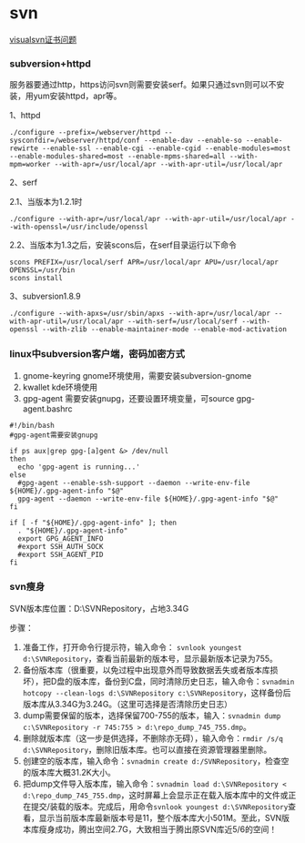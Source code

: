 # svn

[visualsvn证书问题](https://www.visualsvn.com/support/topic/00056/)

### subversion+httpd

服务器要通过http，https访问svn则需要安装serf。如果只通过svn则可以不安装，用yum安装httpd，apr等。

1、httpd

```
./configure --prefix=/webserver/httpd --sysconfdir=/webserver/httpd/conf --enable-dav --enable-so --enable-rewirte --enable-ssl --enable-cgi --enable-cgid --enable-modules=most --enable-modules-shared=most --enable-mpms-shared=all --with-mpm=worker --with-apr=/usr/local/apr --with-apr-util=/usr/local/apr
```

2、serf

2.1、当版本为1.2.1时

```
./configure --with-apr=/usr/local/apr --with-apr-util=/usr/local/apr --with-openssl=/usr/include/openssl
```

2.2、当版本为1.3之后，安装scons后，在serf目录运行以下命令

```
scons PREFIX=/usr/local/serf APR=/usr/local/apr APU=/usr/local/apr OPENSSL=/usr/bin
scons install
```

3、subversion1.8.9

```
./configure --with-apxs=/usr/sbin/apxs --with-apr=/usr/local/apr --with-apr-util=/usr/local/apr --with-serf=/usr/local/serf --with-openssl --with-zlib --enable-maintainer-mode --enable-mod-activation
```

### linux中subversion客户端，密码加密方式

1. gnome-keyring    gnome环境使用，需要安装subversion-gnome
2. kwallet        kde环境使用
3. gpg-agent        需要安装gnupg，还要设置环境变量，可source gpg-agent.bashrc

```
#!/bin/bash
#gpg-agent需要安装gnupg

if ps aux|grep gpg-[a]gent &> /dev/null
then
  echo 'gpg-agent is running...'
else
  #gpg-agent --enable-ssh-support --daemon --write-env-file ${HOME}/.gpg-agent-info "$@"
  gpg-agent --daemon --write-env-file ${HOME}/.gpg-agent-info "$@"
fi

if [ -f "${HOME}/.gpg-agent-info" ]; then
  . "${HOME}/.gpg-agent-info"
  export GPG_AGENT_INFO
  #export SSH_AUTH_SOCK
  #export SSH_AGENT_PID
fi
```

### svn瘦身

SVN版本库位置：D:\SVNRepository，占地3.34G

步骤：

1. 准备工作，打开命令行提示符，输入命令： `svnlook youngest d:\SVNRepository`，查看当前最新的版本号，显示最新版本记录为755。
2. 备份版本库（很重要，以免过程中出现意外而导致数据丢失或者版本库损坏），把D盘的版本库，备份到C盘，同时清除历史日志，输入命令：`svnadmin hotcopy --clean-logs d:\SVNRepository c:\SVNRepository`，这样备份后版本库从3.34G为3.24G。（这里可选择是否清除历史日志）
3. dump需要保留的版本，选择保留700-755的版本，输入：`svnadmin dump c:\SVNRepository -r 745:755 > d:\repo_dump_745_755.dmp`。
4. 删除就版本库（这一步是供选择，不删除亦无碍），输入命令：`rmdir /s/q d:\SVNRepository`，删除旧版本库。也可以直接在资源管理器里删除。
5. 创建空的版本库，输入命令：`svnadmin create d:/SVNRepository`，检查空的版本库大概31.2K大小。
6. 把dump文件导入版本库，输入命令：`svnadmin load d:\SVNRepository < d:\repo_dump_745_755.dmp`，这时屏幕上会显示正在载入版本库中的文件或正在提交/装载的版本。完成后，用命令`svnlook youngest d:\SVNRepository`查看，显示当前版本库最新版本号是11，整个版本库大小501M。至此，SVN版本库瘦身成功，腾出空间2.7G，大致相当于腾出原SVN库近5/6的空间！



